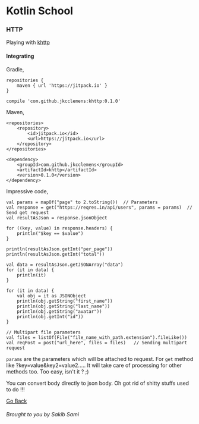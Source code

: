 # Kotlin School

### HTTP

Playing with [khttp](https://github.com/jkcclemens/khttp)

#### Integrating

Gradle,
```
repositories {
    maven { url 'https://jitpack.io' }
}
```
```
compile 'com.github.jkcclemens:khttp:0.1.0'
```

Maven,
```
<repositories>
    <repository>
	    <id>jitpack.io</id>
		<url>https://jitpack.io</url>
	</repository>
</repositories>
```
```
<dependency>
    <groupId>com.github.jkcclemens</groupId>
	<artifactId>khttp</artifactId>
	<version>0.1.0</version>
</dependency>
```

Impressive code,
```
val params = mapOf("page" to 2.toString())  // Parameters
val response = get("https://reqres.in/api/users", params = params)  // Send get request
val resultAsJson = response.jsonObject

for ((key, value) in response.headers) {
    println("$key == $value")
}

println(resultAsJson.getInt("per_page"))
println(resultAsJson.getInt("total"))

val data = resultAsJson.getJSONArray("data")
for (it in data) {
    println(it)
}

for (it in data) {
    val obj = it as JSONObject
    println(obj.getString("first_name"))
    println(obj.getString("last_name"))
    println(obj.getString("avatar"))
    println(obj.getInt("id"))
}

// Multipart file parameters
val files = listOf(File("file_name_with_path.extension").fileLike())
val reqPost = post("url_here", files = files)   // Sending multipart request
```

`params` are the parameters which will be attached to request.
For `get` method like ?key=value&key2=value2.....
It will take care of processing for other methods too.
Too easy, isn't it ? ;)

You can convert body directly to json body. Oh got rid of shitty stuffs used to do !!!

[Go Back](https://github.com/s4kibs4mi/KotlinSchool/blob/master/src/main/resources/tutorials/en/index.md)
###### Brought to you by Sakib Sami
